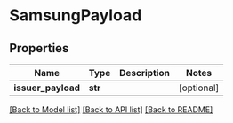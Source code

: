 # SamsungPayload

## Properties
Name | Type | Description | Notes
------------ | ------------- | ------------- | -------------
**issuer_payload** | **str** |  | [optional] 

[[Back to Model list]](../README.md#documentation-for-models) [[Back to API list]](../README.md#documentation-for-api-endpoints) [[Back to README]](../README.md)


